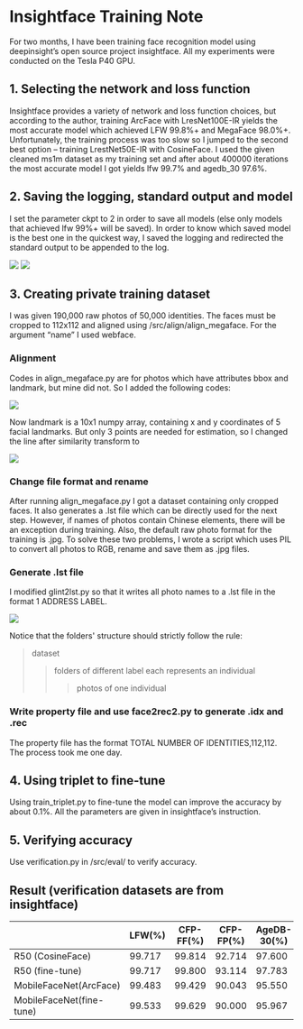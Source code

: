 # Insightface Training Note
For two months, I have been training face recognition model using deepinsight’s open source project insightface.
All my experiments were conducted on the Tesla P40 GPU.

## 1. Selecting the network and loss function
Insightface provides a variety of network and loss function choices, but according to the author, training ArcFace with LresNet100E-IR yields the most accurate model which achieved LFW 99.8%+ and MegaFace 98.0%+. Unfortunately, the training process was too slow so I jumped to the second best option – training LrestNet50E-IR with CosineFace. I used the given cleaned ms1m dataset as my training set and after about 400000 iterations the most accurate model I got yields lfw 99.7% and agedb_30 97.6%.

## 2. Saving the logging, standard output and model
I set the parameter ckpt to 2 in order to save all models (else only models that achieved lfw 99%+ will be saved). In order to know which saved model is the best one in the quickest way, I saved the logging and redirected the standard output to be appended to the log.

![](https://github.com/shangleyi/insightface-training-note/raw/master/QQ截图20180904110632.png)
![](https://github.com/shangleyi/insightface-training-note/raw/master/QQ截图20180904110723.png)

## 3. Creating private training dataset
I was given 190,000 raw photos of 50,000 identities. The faces must be cropped to 112x112 and aligned using /src/align/align_megaface. For the argument “name” I used webface.

### Alignment
Codes in align_megaface.py are for photos which have attributes bbox and landmark, but mine did not. So I added the following codes:

![](https://github.com/shangleyi/insightface-training-note/raw/master/QQ截图20180904105710.png)

Now landmark is a 10x1 numpy array, containing x and y coordinates of 5 facial landmarks. But only 3 points are needed for estimation, so I changed the line after similarity transform to

![](https://github.com/shangleyi/insightface-training-note/raw/master/QQ截图20180904110506.png)

### Change file format and rename
After running align_megaface.py I got a dataset containing only cropped faces. It also generates a .lst file which can be directly used for the next step.
However, if names of photos contain Chinese elements, there will be an exception during training. Also, the default raw photo format for the training is .jpg. To solve these two problems, I wrote a script which uses PIL to convert all photos to RGB, rename and save them as .jpg files.

### Generate .lst file
I modified glint2lst.py so that it writes all photo names to a .lst file in the format 1 ADDRESS LABEL.

![](https://github.com/shangleyi/insightface-training-note/raw/master/QQ截图20180905151902.png)

Notice that the folders' structure should strictly follow the rule:
>dataset
>>folders of different label each represents an individual
>>>photos of one individual

### Write property file and use face2rec2.py to generate .idx and .rec
The property file has the format TOTAL NUMBER OF IDENTITIES,112,112.
The process took me one day.

## 4. Using triplet to fine-tune
Using train_triplet.py to fine-tune the model can improve the accuracy by about 0.1%. All the parameters are given in insightface’s instruction.

## 5. Verifying accuracy
Use verification.py in /src/eval/ to verify accuracy.

## Result (verification datasets are from insightface)
|                           | LFW(%)  | CFP-FF(%)  | CFP-FP(%)  | AgeDB-30(%)  |
| ----------------          | ------  | ---------  | ---------  | -----------  |
| R50 (CosineFace)          | 99.717  | 99.814     | 92.714     | 97.600       |
| R50 (fine-tune)           | 99.717  | 99.800     | 93.114     | 97.783       |
| MobileFaceNet(ArcFace)    | 99.483  | 99.429     | 90.043     | 95.550       |
| MobileFaceNet(fine-tune)  | 99.533  | 99.629     | 90.000     | 95.967       |
